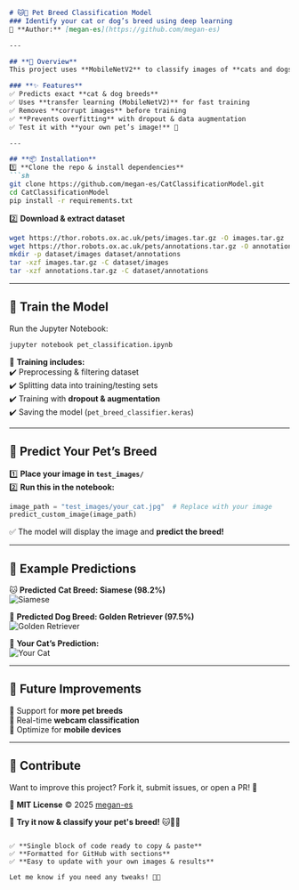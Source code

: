 ```md
# 🐱🐶 Pet Breed Classification Model  
### Identify your cat or dog’s breed using deep learning  
📌 **Author:** [megan-es](https://github.com/megan-es)  

---

## **📖 Overview**  
This project uses **MobileNetV2** to classify images of **cats and dogs** by breed. The model is trained on the **Oxford-IIIT Pet Dataset** and allows you to test it with your own pet’s photo.  

### **✨ Features**
✅ Predicts exact **cat & dog breeds**  
✅ Uses **transfer learning (MobileNetV2)** for fast training  
✅ Removes **corrupt images** before training  
✅ **Prevents overfitting** with dropout & data augmentation  
✅ Test it with **your own pet’s image!** 🐾  

---

## **📦 Installation**
1️⃣ **Clone the repo & install dependencies**
```sh
git clone https://github.com/megan-es/CatClassificationModel.git
cd CatClassificationModel
pip install -r requirements.txt
```
2️⃣ **Download & extract dataset**
```sh
wget https://thor.robots.ox.ac.uk/pets/images.tar.gz -O images.tar.gz
wget https://thor.robots.ox.ac.uk/pets/annotations.tar.gz -O annotations.tar.gz
mkdir -p dataset/images dataset/annotations
tar -xzf images.tar.gz -C dataset/images
tar -xzf annotations.tar.gz -C dataset/annotations
```

---

## **🧠 Train the Model**
Run the Jupyter Notebook:  
```sh
jupyter notebook pet_classification.ipynb
```
📌 **Training includes:**  
✔️ Preprocessing & filtering dataset  
✔️ Splitting data into training/testing sets  
✔️ Training with **dropout & augmentation**  
✔️ Saving the model (`pet_breed_classifier.keras`)  

---

## **📸 Predict Your Pet’s Breed**
1️⃣ **Place your image in `test_images/`**  
2️⃣ **Run this in the notebook:**
```python
image_path = "test_images/your_cat.jpg"  # Replace with your image
predict_custom_image(image_path)
```
✅ The model will display the image and **predict the breed!**  

---

## **🔬 Example Predictions**
🐱 **Predicted Cat Breed: Siamese (98.2%)**  
![Siamese](test_images/siamese_example.jpg)  

🐶 **Predicted Dog Breed: Golden Retriever (97.5%)**  
![Golden Retriever](test_images/golden_retriever_example.jpg)  

📌 **Your Cat’s Prediction:**  
![Your Cat](test_images/your_cat.jpg)  

---

## **🚀 Future Improvements**
🔹 Support for **more pet breeds**  
🔹 Real-time **webcam classification**  
🔹 Optimize for **mobile devices**  

---

## **🤝 Contribute**
Want to improve this project? Fork it, submit issues, or open a PR! 🚀  

📜 **MIT License** © 2025 [megan-es](https://github.com/megan-es)  

🐾 **Try it now & classify your pet's breed!** 🐱🐶🔥  
```

✅ **Single block of code ready to copy & paste**  
✅ **Formatted for GitHub with sections**  
✅ **Easy to update with your own images & results**  

Let me know if you need any tweaks! 🚀🐾